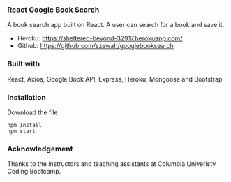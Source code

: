 ### React Google Book Search

A book search app built on React. A user can search for a book and save it.
- Heroku: https://sheltered-beyond-32917.herokuapp.com/
- Github: https://github.com/szewah/googlebooksearch

### Built with

React, Axios, Google Book API, Express, Heroku, Mongoose and Bootstrap

### Installation
Download the file
```
npm install
npm start
```

### Acknowledgement

Thanks to the instructors and teaching assistants at Columbia Univeristy Coding Bootcamp.
